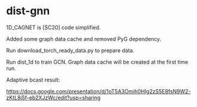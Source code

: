 # dist-gnn


1D_CAGNET is [SC20] code simplified.

Added some graph data cache and removed PyG dependency. 

Run download_torch_ready_data.py to prepare data.

Run dist_1d to train GCN. Graph data cache will be created at the first time run. 


Adaptive bcast result:

https://docs.google.com/presentation/d/1oT5A3Omih0HIg2zS5E8fsN9W2-zKtL8j5f-eb2XJzWc/edit?usp=sharing
